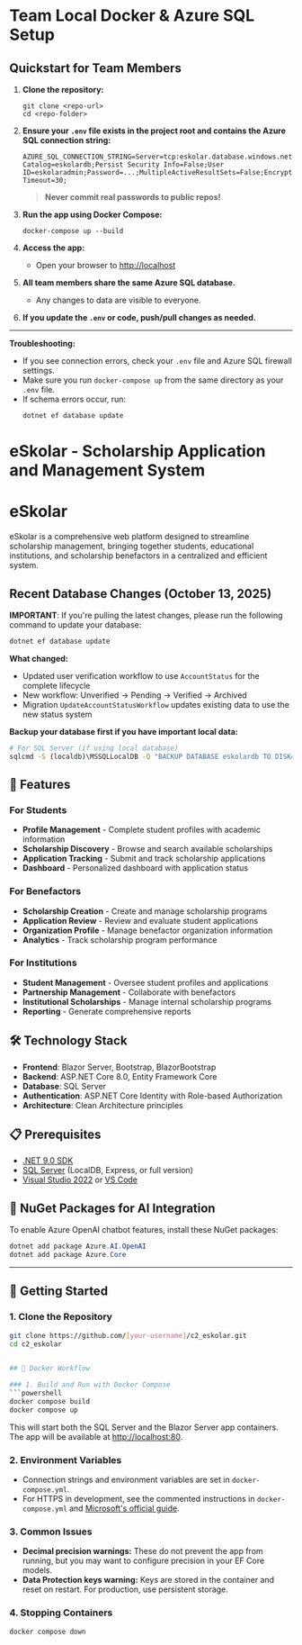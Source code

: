 # Team Local Docker & Azure SQL Setup

## Quickstart for Team Members

1. **Clone the repository:**
	```
	git clone <repo-url>
	cd <repo-folder>
	```

2. **Ensure your `.env` file exists in the project root and contains the Azure SQL connection string:**
	```
	AZURE_SQL_CONNECTION_STRING=Server=tcp:eskolar.database.windows.net,1433;Initial Catalog=eskolardb;Persist Security Info=False;User ID=eskolaradmin;Password=...;MultipleActiveResultSets=False;Encrypt=True;TrustServerCertificate=False;Connection Timeout=30;
	```
	> **Never commit real passwords to public repos!**

3. **Run the app using Docker Compose:**
	```
	docker-compose up --build
	```

4. **Access the app:**
	- Open your browser to [http://localhost](http://localhost)

5. **All team members share the same Azure SQL database.**
	- Any changes to data are visible to everyone.

6. **If you update the `.env` or code, push/pull changes as needed.**

---
**Troubleshooting:**
- If you see connection errors, check your `.env` file and Azure SQL firewall settings.
- Make sure you run `docker-compose up` from the same directory as your `.env` file.
- If schema errors occur, run:
  ```
  dotnet ef database update
  ```
# eSkolar - Scholarship Application and Management System

# eSkolar

eSkolar is a comprehensive web platform designed to streamline scholarship management, bringing together students, educational institutions, and scholarship benefactors in a centralized and efficient system.

## Recent Database Changes (October 13, 2025)

**IMPORTANT**: If you're pulling the latest changes, please run the following command to update your database:

```bash
dotnet ef database update
```

**What changed:**
- Updated user verification workflow to use `AccountStatus` for the complete lifecycle
- New workflow: Unverified → Pending → Verified → Archived
- Migration `UpdateAccountStatusWorkflow` updates existing data to use the new status system

**Backup your database first if you have important local data:**
```bash
# For SQL Server (if using local database)
sqlcmd -S (localdb)\MSSQLLocalDB -Q "BACKUP DATABASE eskolardb TO DISK='C:\backup\eskolardb_backup.bak'"
```

## 🚀 Features

### For Students
- **Profile Management** - Complete student profiles with academic information
- **Scholarship Discovery** - Browse and search available scholarships
- **Application Tracking** - Submit and track scholarship applications
- **Dashboard** - Personalized dashboard with application status

### For Benefactors
- **Scholarship Creation** - Create and manage scholarship programs
- **Application Review** - Review and evaluate student applications
- **Organization Profile** - Manage benefactor organization information
- **Analytics** - Track scholarship program performance

### For Institutions
- **Student Management** - Oversee student profiles and applications
- **Partnership Management** - Collaborate with benefactors
- **Institutional Scholarships** - Manage internal scholarship programs
- **Reporting** - Generate comprehensive reports

## 🛠️ Technology Stack

- **Frontend**: Blazor Server, Bootstrap, BlazorBootstrap
- **Backend**: ASP.NET Core 8.0, Entity Framework Core
- **Database**: SQL Server
- **Authentication**: ASP.NET Core Identity with Role-based Authorization
- **Architecture**: Clean Architecture principles

## 📋 Prerequisites

- [.NET 9.0 SDK](https://dotnet.microsoft.com/download/dotnet/9.0)
- [SQL Server](https://www.microsoft.com/en-us/sql-server/sql-server-downloads) (LocalDB, Express, or full version)
- [Visual Studio 2022](https://visualstudio.microsoft.com/) or [VS Code](https://code.visualstudio.com/)


## 🧠 NuGet Packages for AI Integration

To enable Azure OpenAI chatbot features, install these NuGet packages:

```powershell
dotnet add package Azure.AI.OpenAI
dotnet add package Azure.Core
```

---

## 🚀 Getting Started

### 1. Clone the Repository
```bash
git clone https://github.com/[your-username]/c2_eskolar.git
cd c2_eskolar
 

## 🐳 Docker Workflow

### 1. Build and Run with Docker Compose
```powershell
docker compose build
docker compose up
```

This will start both the SQL Server and the Blazor Server app containers. The app will be available at [http://localhost:80](http://localhost:80).

### 2. Environment Variables
- Connection strings and environment variables are set in `docker-compose.yml`.
- For HTTPS in development, see the commented instructions in `docker-compose.yml` and [Microsoft's official guide](https://learn.microsoft.com/en-us/aspnet/core/security/docker-https?view=aspnetcore-9.0).

### 3. Common Issues
- **Decimal precision warnings:** These do not prevent the app from running, but you may want to configure precision in your EF Core models.
- **Data Protection keys warning:** Keys are stored in the container and reset on restart. For production, use persistent storage.

### 4. Stopping Containers
```powershell
docker compose down
```